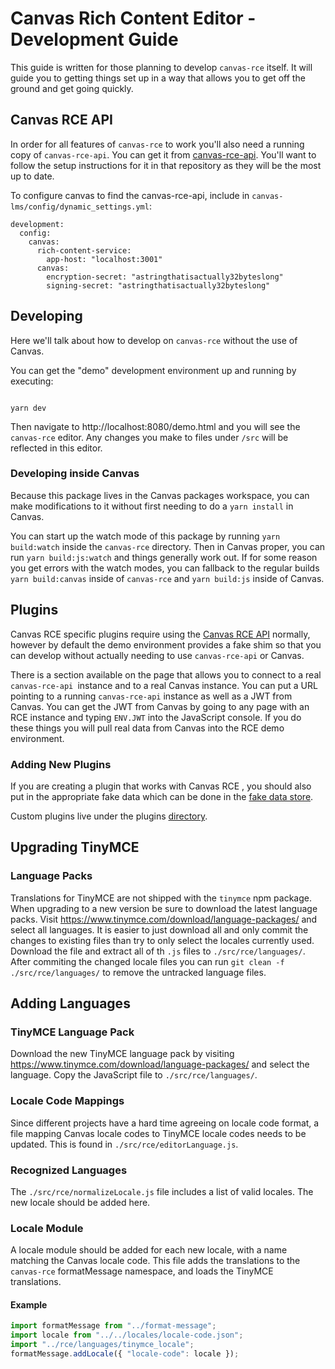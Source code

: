 # Canvas Rich Content Editor - Development Guide

This guide is written for those planning to develop `canvas-rce` itself.  It will
guide you to getting things set up in a way that allows you to get off the
ground and get going quickly.

## Canvas RCE API

In order for all features of `canvas-rce` to work you'll also need a running copy
of `canvas-rce-api`.  You can get it from [canvas-rce-api](https://github.com/instructure/canvas-rce-api).  You'll want to follow the setup instructions for it in that repository as
they will be the most up to date.

To configure canvas to find the canvas-rce-api, include in `canvas-lms/config/dynamic_settings.yml`:

```
development:
  config:
    canvas:
      rich-content-service:
        app-host: "localhost:3001"
      canvas:
        encryption-secret: "astringthatisactually32byteslong"
        signing-secret: "astringthatisactually32byteslong"
```

## Developing

Here we'll talk about how to develop on `canvas-rce` without the use of Canvas.

You can get the "demo" development environment up and running by executing:

```shell

yarn dev

```

Then navigate to http://localhost:8080/demo.html and you will see the `canvas-rce` editor.
Any changes you make to files under `/src` will be reflected in this editor.

### Developing inside Canvas

Because this package lives in the Canvas packages workspace, you can make modifications to it without first needing to do a `yarn install` in Canvas.

You can start up the watch mode of this package by running `yarn build:watch` inside the `canvas-rce` directory.  Then in Canvas proper, you can run `yarn build:js:watch` and things generally work out.  If for some reason you get errors with the watch modes, you can fallback to the regular builds `yarn build:canvas` inside of `canvas-rce` and `yarn build:js` inside of Canvas. 

## Plugins

Canvas RCE specific plugins require using the [Canvas RCE API](#Canvas-RCE-API) normally, however
by default the demo environment provides a fake shim so that you can develop without actually
needing to use `canvas-rce-api` or Canvas.

There is a section available on the page that allows you to connect to a real `canvas-rce-api
`instance and to a real Canvas instance.  You can put a URL pointing to a running
`canvas-rce-api` instance as well as a JWT from Canvas.  You can get the JWT from Canvas by
going to any page with an RCE instance and typing `ENV.JWT` into the JavaScript console.  If you do these things you will pull real data from Canvas into the RCE demo environment.

### Adding New Plugins

If you are creating a plugin that works with Canvas RCE , you should also put in the appropriate
fake data which can be done in the [fake data store](./src/sidebar/sources/fake.js).

Custom plugins live under the plugins [directory](./src/rce/plugins/).

## Upgrading TinyMCE

### Language Packs

Translations for TinyMCE are not shipped with the `tinymce` npm package. When
upgrading to a new version be sure to download the latest language packs. Visit
https://www.tinymce.com/download/language-packages/ and select all languages. It
is easier to just download all and only commit the changes to existing files
than try to only select the locales currently used. Download the file and
extract all of th `.js` files to `./src/rce/languages/`. After commiting the
changed locale files you can run `git clean -f ./src/rce/languages/` to remove
the untracked language files.

## Adding Languages

### TinyMCE Language Pack

Download the new TinyMCE language pack by visiting
https://www.tinymce.com/download/language-packages/ and select the language.
Copy the JavaScript file to `./src/rce/languages/`.

### Locale Code Mappings

Since different projects have a hard time agreeing on locale code format, a file
mapping Canvas locale codes to TinyMCE locale codes needs to be updated. This is
found in `./src/rce/editorLanguage.js`.

### Recognized Languages

The `./src/rce/normalizeLocale.js` file includes a list of valid locales. The
new locale should be added here.

### Locale Module

A locale module should be added for each new locale, with a name matching the
Canvas locale code. This file adds the translations to the `canvas-rce`
formatMessage namespace, and loads the TinyMCE translations.

#### Example

```js
import formatMessage from "../format-message";
import locale from "../../locales/locale-code.json";
import "../rce/languages/tinymce_locale";
formatMessage.addLocale({ "locale-code": locale });
```
